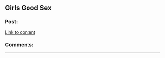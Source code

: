 ## Girls Good Sex

### Post:

[Link to content](http://imgur.com/tYTlsiC#uZZKfw)

### Comments:

---


